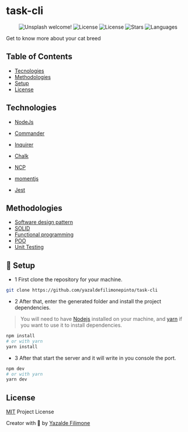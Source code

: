 # task-cli

<p align="center">
  <img src="https://img.shields.io/static/v1?label=task cli&message=Welcome&color=FFFFFF&labelColor=110C2F" alt="Unsplash welcome!" />
  <img alt="License" src="https://img.shields.io/static/v1?label=version&message=1.0&color=FFFFFF&labelColor=110C2F">
  <img alt="License" src="https://img.shields.io/static/v1?label=license&message=MIT&color=FFFFFF&labelColor=110C2F">
  <img alt="Stars" src="https://img.shields.io/github/stars/yazaldefilimonepinto/task-cli?color=FFFFFF&labelColor=110C2F">
  <img alt="Languages" src="https://img.shields.io/github/languages/count/yazaldefilimonepinto/task-cli?color=FFFFFF&labelColor=110C2F">
</p>

Get to know more about your cat breed

## Table of Contents

- [Tecnologies](#technologies)
- [Methodologies](#methodologies)
- [Setup](#setup)
- [License](#license)

<a id="technologies"></a>

## Technologies

- [NodeJs](https://nodejs.org/en/about/)
- [Commander](https://github.com/tj/commander.js/)
- [Inquirer](https://github.com/SBoudrias/Inquirer.js)
- [Chalk](https://github.com/chalk/chalk)
- [NCP](https://github.com/AvianFlu/ncp)
- [momentjs](https://momentjs.com)
- [Jest](https://jestjs.io/)

  <a id="methodologies"></a>

## Methodologies

- [Software design pattern](https://en.wikipedia.org/wiki/Software_design_pattern)
- [SOLID](https://en.wikipedia.org/wiki/SOLID)
- [Functional programming](https://en.wikipedia.org/wiki/Functional_programming)
- [POO](https://pt.wikipedia.org/wiki/Programa%C3%A7%C3%A3o_orientada_a_objetos)
- [Unit Testing](https://en.wikipedia.org/wiki/Unit_testing)

<a id="setup"></a>

## 👷 Setup

- 1 First clone the repository for your machine.

```sh
git clone https://github.com/yazaldefilimonepinto/task-cli
```

- 2 After that, enter the generated folder and install the project dependencies.

> You will need to have [Nodejs](https://nodejs.org/) installed on your machine, and
> [yarn](https://yarnpkg.com/) if you want to use it to install dependencies.

```sh
npm install
# or with yarn
yarn install
```

- 3 After that start the server and it will write in you console the port.

```sh
npm dev
# or with yarn
yarn dev
```

<a id="license"></a>

## License

[MIT](https://github.com/yazaldefilimonepinto/task-cli/blob/main/LICENSE) Project License

Creator with 💙 by [Yazalde Filimone](https://www.linkedin.com/in/yazalde-filimone/)

